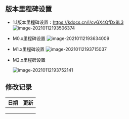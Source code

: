 ## 版本里程碑设置
- 1.1版本里程碑设置：https://kdocs.cn/l/cvGX4QfDx8L3
![image-20210112193506374](C:\Users\Administrator\AppData\Roaming\Typora\typora-user-images\image-20210112193506374.png)

- M0.x里程碑设置
![image-20210112193634009](C:\Users\Administrator\AppData\Roaming\Typora\typora-user-images\image-20210112193634009.png)

- M1.x里程碑设置
![image-20210112193715037](C:\Users\Administrator\AppData\Roaming\Typora\typora-user-images\image-20210112193715037.png)

- M2.x里程碑设置

  ![image-20210112193752141](C:\Users\Administrator\AppData\Roaming\Typora\typora-user-images\image-20210112193752141.png)

## 修改记录
| **日期** | **更新** |
|----------|-----------------------|
|   |          |
|          |          |
|          |          |